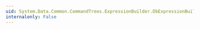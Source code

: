 ```yaml
---
uid: System.Data.Common.CommandTrees.ExpressionBuilder.DbExpressionBuilder.Null(System.Data.Metadata.Edm.TypeUsage)
internalonly: False
---
```

